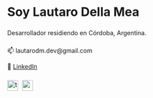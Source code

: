 <h1 align="left">Soy Lautaro Della Mea</h1>

###

<p align="left">Desarrollador residiendo en Córdoba, Argentina.</p>

###

<p align="left">📫 lautarodm.dev@gmail.com</p>
<p align="left">💼 <a href="https://www.linkedin.com/in/lautaro-della-mea/" target="_blank" rel="noopener noreferrer">LinkedIn</a></p>

###

<div align="left">
  <img src="https://cdn.jsdelivr.net/gh/devicons/devicon/icons/typescript/typescript-original.svg" height="25" alt="typescript logo"  />
  <img width="1" />
  <img src="https://cdn.jsdelivr.net/gh/devicons/devicon/icons/react/react-original.svg" height="25" alt="react logo"  />
  <img width="1" />
</div>

###

